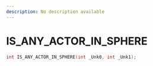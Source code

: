 ```yaml
---
description: No description available 
---
```


# IS_ANY_ACTOR_IN_SPHERE

```cpp
int IS_ANY_ACTOR_IN_SPHERE(int _Unk0, int _Unk1);
```